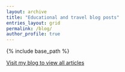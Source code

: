 ```yaml
---
layout: archive
title: "Educational and travel blog posts"
entries_layout: grid
permalink: /blog/
author_profile: true
---
```


{% include base_path %}

<div id="retainable-rss-embed" 
data-rss="https://medium.com/feed/@kkrao, https://medium.com/feed/bicycletouring"
data-maxcols="3" 
data-layout="grid" 
data-poststyle="inline" 
data-readmore="Read the rest" 
data-buttonclass="btn btn-primary" 
data-offset="-100"></div>

<script src="https://www.retainable.io/assets/retainable/rss-embed/retainable-rss-embed.js"></script>

<a href="https://medium.com/@kkrao" target="_blank">Visit my blog to view all articles</a>
